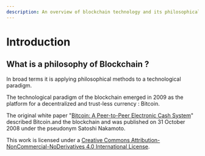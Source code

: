 ```yaml
---
description: An overview of blockchain technology and its philosophical analysis.
---
```


# Introduction

## What is a philosophy of Blockchain ?

In broad terms it is applying philosophical methods to a technological paradigm.

The technological paradigm of the blockchain emerged in 2009 as the platform for a decentralized and trust-less currency : Bitcoin. 

The original white paper  "[Bitcoin: A Peer-to-Peer Electronic Cash System](https://bitcoin.org/bitcoin.pdf)" described Bitcoin.and the blockchain and was published on 31 October 2008 under the  pseudonym Satoshi Nakamoto.



  
This work is licensed under a [Creative Commons Attribution-NonCommercial-NoDerivatives 4.0 International License](http://creativecommons.org/licenses/by-nc-nd/4.0/).



